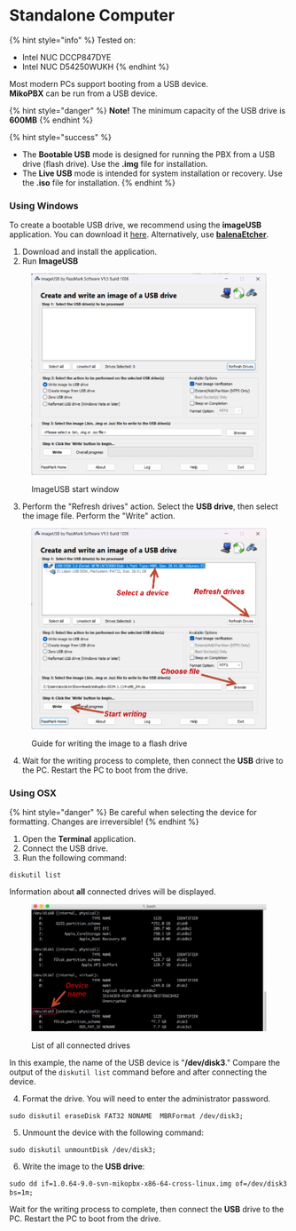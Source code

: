 # Standalone Computer

{% hint style="info" %}
Tested on:

* Intel NUC DCCP847DYE
* Intel NUC D54250WUKH
{% endhint %}

Most modern PCs support booting from a USB device.\
**MikoPBX** can be run from a USB device.

{% hint style="danger" %}
**Note!** The minimum capacity of the USB drive is **600MB**
{% endhint %}

{% hint style="success" %}
* The **Bootable USB** mode is designed for running the PBX from a USB drive (flash drive). Use the **.img** file for installation.
* The **Live USB** mode is intended for system installation or recovery. Use the **.iso** file for installation.
{% endhint %}

### Using Windows <a href="#ispolzuem_windows" id="ispolzuem_windows"></a>

To create a bootable USB drive, we recommend using the **imageUSB** application. You can download it [here](http://www.osforensics.com/tools/write-usb-images.html). Alternatively, use [**balenaEtcher**](https://www.balena.io/etcher/).

1. Download and install the application.
2. Run **ImageUSB**

<figure><img src="../.gitbook/assets/startWindow.png" alt=""><figcaption><p>ImageUSB start window</p></figcaption></figure>

3. Perform the "Refresh drives" action. Select the **USB drive**, then select the image file. Perform the "Write" action.

<figure><img src="../.gitbook/assets/parametersWindow.png" alt=""><figcaption><p>Guide for writing the image to a flash drive</p></figcaption></figure>

4. Wait for the writing process to complete, then connect the **USB** drive to the PC. Restart the PC to boot from the drive.

### Using OSX <a href="#ispolzuem_osx" id="ispolzuem_osx"></a>

{% hint style="danger" %}
Be careful when selecting the device for formatting. Changes are irreversible!
{% endhint %}

1. Open the **Terminal** application.
2. Connect the USB drive.
3. Run the following command:

```
diskutil list
```

Information about **all** connected drives will be displayed.

<figure><img src="../.gitbook/assets/macosTerminal.png" alt=""><figcaption><p>List of all connected drives</p></figcaption></figure>

In this example, the name of the USB device is "**/dev/disk3**." Compare the output of the `diskutil list` command before and after connecting the device.

4. Format the drive. You will need to enter the administrator password.

```
sudo diskutil eraseDisk FAT32 NONAME  MBRFormat /dev/disk3;
```

5. Unmount the device with the following command:

```
sudo diskutil unmountDisk /dev/disk3;
```

6. Write the image to the **USB drive**:

```
sudo dd if=1.0.64-9.0-svn-mikopbx-x86-64-cross-linux.img of=/dev/disk3 bs=1m;
```

Wait for the writing process to complete, then connect the **USB** drive to the PC. Restart the PC to boot from the drive.
